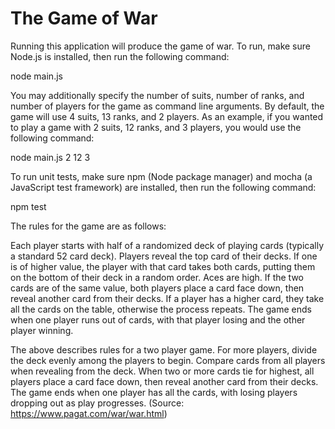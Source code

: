 # The Game of War

Running this application will produce the game of war. To run, make sure Node.js is installed, then run the following command:

node main.js

You may additionally specify the number of suits, number of ranks, and number of players for the game as command line arguments. By default, the game will use 4 suits, 13 ranks, and 2 players. As an example, if you wanted to play a game with 2 suits, 12 ranks, and 3 players, you would use the following command:

node main.js 2 12 3

To run unit tests, make sure npm (Node package manager) and mocha (a JavaScript test framework) are installed, then run the following command:

npm test

The rules for the game are as follows:

Each player starts with half of a randomized deck of playing cards (typically a standard 52 card deck). Players reveal the top card of their decks. If one is of higher value, the player with that card takes both cards, putting them on the bottom of their deck in a random order. Aces are high. If the two cards are of the same value, both players place a card face down, then reveal another card from their decks. If a player has a higher card, they take all the cards on the table, otherwise the process repeats. The game ends when one player runs out of cards, with that player losing and the other player winning.

The above describes rules for a two player game. For more players, divide the deck evenly among the players to begin. Compare cards from all players when revealing from the deck. When two or more cards tie for highest, all players place a card face down, then reveal another card from their decks. The game ends when one player has all the cards, with losing players dropping out as play progresses. (Source: https://www.pagat.com/war/war.html)